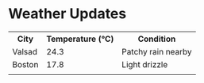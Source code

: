 # Weather Updates

<!-- WEATHER-UPDATE-START -->
<table><tr><th>City</th><th>Temperature (°C)</th><th>Condition</th></tr><tr><td>Valsad</td><td>24.3</td><td>Patchy rain nearby</td></tr><tr><td>Boston</td><td>17.8</td><td>Light drizzle</td></tr><tr><td></td><td></td><td></td></tr></table>
<!-- WEATHER-UPDATE-END -->
